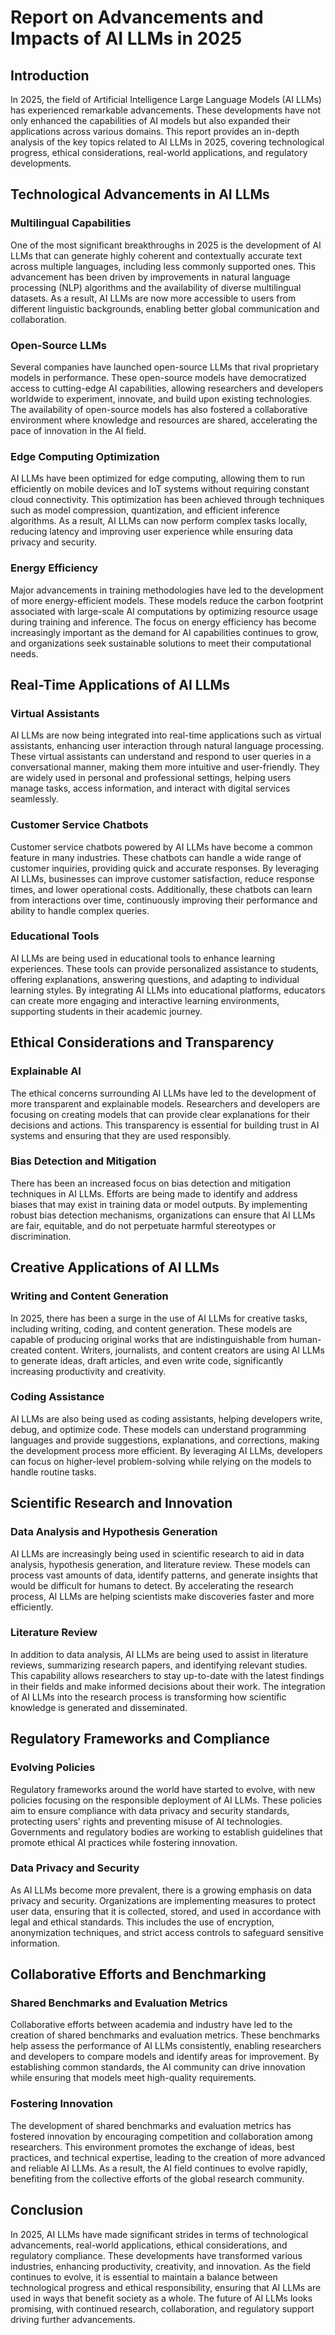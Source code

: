 # Report on Advancements and Impacts of AI LLMs in 2025

## Introduction

In 2025, the field of Artificial Intelligence Large Language Models (AI LLMs) has experienced remarkable advancements. These developments have not only enhanced the capabilities of AI models but also expanded their applications across various domains. This report provides an in-depth analysis of the key topics related to AI LLMs in 2025, covering technological progress, ethical considerations, real-world applications, and regulatory developments.

## Technological Advancements in AI LLMs

### Multilingual Capabilities

One of the most significant breakthroughs in 2025 is the development of AI LLMs that can generate highly coherent and contextually accurate text across multiple languages, including less commonly supported ones. This advancement has been driven by improvements in natural language processing (NLP) algorithms and the availability of diverse multilingual datasets. As a result, AI LLMs are now more accessible to users from different linguistic backgrounds, enabling better global communication and collaboration.

### Open-Source LLMs

Several companies have launched open-source LLMs that rival proprietary models in performance. These open-source models have democratized access to cutting-edge AI capabilities, allowing researchers and developers worldwide to experiment, innovate, and build upon existing technologies. The availability of open-source models has also fostered a collaborative environment where knowledge and resources are shared, accelerating the pace of innovation in the AI field.

### Edge Computing Optimization

AI LLMs have been optimized for edge computing, allowing them to run efficiently on mobile devices and IoT systems without requiring constant cloud connectivity. This optimization has been achieved through techniques such as model compression, quantization, and efficient inference algorithms. As a result, AI LLMs can now perform complex tasks locally, reducing latency and improving user experience while ensuring data privacy and security.

### Energy Efficiency

Major advancements in training methodologies have led to the development of more energy-efficient models. These models reduce the carbon footprint associated with large-scale AI computations by optimizing resource usage during training and inference. The focus on energy efficiency has become increasingly important as the demand for AI capabilities continues to grow, and organizations seek sustainable solutions to meet their computational needs.

## Real-Time Applications of AI LLMs

### Virtual Assistants

AI LLMs are now being integrated into real-time applications such as virtual assistants, enhancing user interaction through natural language processing. These virtual assistants can understand and respond to user queries in a conversational manner, making them more intuitive and user-friendly. They are widely used in personal and professional settings, helping users manage tasks, access information, and interact with digital services seamlessly.

### Customer Service Chatbots

Customer service chatbots powered by AI LLMs have become a common feature in many industries. These chatbots can handle a wide range of customer inquiries, providing quick and accurate responses. By leveraging AI LLMs, businesses can improve customer satisfaction, reduce response times, and lower operational costs. Additionally, these chatbots can learn from interactions over time, continuously improving their performance and ability to handle complex queries.

### Educational Tools

AI LLMs are being used in educational tools to enhance learning experiences. These tools can provide personalized assistance to students, offering explanations, answering questions, and adapting to individual learning styles. By integrating AI LLMs into educational platforms, educators can create more engaging and interactive learning environments, supporting students in their academic journey.

## Ethical Considerations and Transparency

### Explainable AI

The ethical concerns surrounding AI LLMs have led to the development of more transparent and explainable models. Researchers and developers are focusing on creating models that can provide clear explanations for their decisions and actions. This transparency is essential for building trust in AI systems and ensuring that they are used responsibly.

### Bias Detection and Mitigation

There has been an increased focus on bias detection and mitigation techniques in AI LLMs. Efforts are being made to identify and address biases that may exist in training data or model outputs. By implementing robust bias detection mechanisms, organizations can ensure that AI LLMs are fair, equitable, and do not perpetuate harmful stereotypes or discrimination.

## Creative Applications of AI LLMs

### Writing and Content Generation

In 2025, there has been a surge in the use of AI LLMs for creative tasks, including writing, coding, and content generation. These models are capable of producing original works that are indistinguishable from human-created content. Writers, journalists, and content creators are using AI LLMs to generate ideas, draft articles, and even write code, significantly increasing productivity and creativity.

### Coding Assistance

AI LLMs are also being used as coding assistants, helping developers write, debug, and optimize code. These models can understand programming languages and provide suggestions, explanations, and corrections, making the development process more efficient. By leveraging AI LLMs, developers can focus on higher-level problem-solving while relying on the models to handle routine tasks.

## Scientific Research and Innovation

### Data Analysis and Hypothesis Generation

AI LLMs are increasingly being used in scientific research to aid in data analysis, hypothesis generation, and literature review. These models can process vast amounts of data, identify patterns, and generate insights that would be difficult for humans to detect. By accelerating the research process, AI LLMs are helping scientists make discoveries faster and more efficiently.

### Literature Review

In addition to data analysis, AI LLMs are being used to assist in literature reviews, summarizing research papers, and identifying relevant studies. This capability allows researchers to stay up-to-date with the latest findings in their fields and make informed decisions about their work. The integration of AI LLMs into the research process is transforming how scientific knowledge is generated and disseminated.

## Regulatory Frameworks and Compliance

### Evolving Policies

Regulatory frameworks around the world have started to evolve, with new policies focusing on the responsible deployment of AI LLMs. These policies aim to ensure compliance with data privacy and security standards, protecting users' rights and preventing misuse of AI technologies. Governments and regulatory bodies are working to establish guidelines that promote ethical AI practices while fostering innovation.

### Data Privacy and Security

As AI LLMs become more prevalent, there is a growing emphasis on data privacy and security. Organizations are implementing measures to protect user data, ensuring that it is collected, stored, and used in accordance with legal and ethical standards. This includes the use of encryption, anonymization techniques, and strict access controls to safeguard sensitive information.

## Collaborative Efforts and Benchmarking

### Shared Benchmarks and Evaluation Metrics

Collaborative efforts between academia and industry have led to the creation of shared benchmarks and evaluation metrics. These benchmarks help assess the performance of AI LLMs consistently, enabling researchers and developers to compare models and identify areas for improvement. By establishing common standards, the AI community can drive innovation while ensuring that models meet high-quality requirements.

### Fostering Innovation

The development of shared benchmarks and evaluation metrics has fostered innovation by encouraging competition and collaboration among researchers. This environment promotes the exchange of ideas, best practices, and technical expertise, leading to the creation of more advanced and reliable AI LLMs. As a result, the AI field continues to evolve rapidly, benefiting from the collective efforts of the global research community.

## Conclusion

In 2025, AI LLMs have made significant strides in terms of technological advancements, real-world applications, ethical considerations, and regulatory compliance. These developments have transformed various industries, enhancing productivity, creativity, and innovation. As the field continues to evolve, it is essential to maintain a balance between technological progress and ethical responsibility, ensuring that AI LLMs are used in ways that benefit society as a whole. The future of AI LLMs looks promising, with continued research, collaboration, and regulatory support driving further advancements.